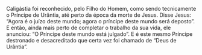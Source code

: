 ﻿Caligástia foi reconhecido, pelo Filho do Homem, como sendo tecnicamente o Príncipe de Urântia, até perto da época da morte de Jesus. Disse Jesus: “Agora é o juízo deste mundo; agora o príncipe deste mundo será deposto”. E então, ainda mais perto de completar o trabalho da sua vida, ele anunciou: “O Príncipe deste mundo está julgado”. E é este mesmo Príncipe destronado e desacreditado que certa vez foi chamado de “Deus de Urântia”.